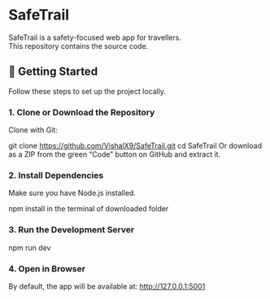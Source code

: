 # SafeTrail  

SafeTrail is a  safety-focused web app for travellers.  
This repository contains the source code.

## 🚀 Getting Started  

Follow these steps to set up the project locally.

### 1. Clone or Download the Repository  

Clone with Git:

git clone https://github.com/VishalX9/SafeTrail.git
cd SafeTrail
Or download as a ZIP from the green “Code” button on GitHub and extract it.

### 2. Install Dependencies
Make sure you have Node.js installed.

npm install in the terminal of downloaded folder 

### 3. Run the Development Server

npm run dev

### 4. Open in Browser
By default, the app will be available at: http://127.0.0.1:5001


